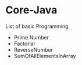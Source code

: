 # Core-Java

List of basic Programming

- Prime Number
- Factorial
- ReverseNumber
- SumOfAllElementsInArray